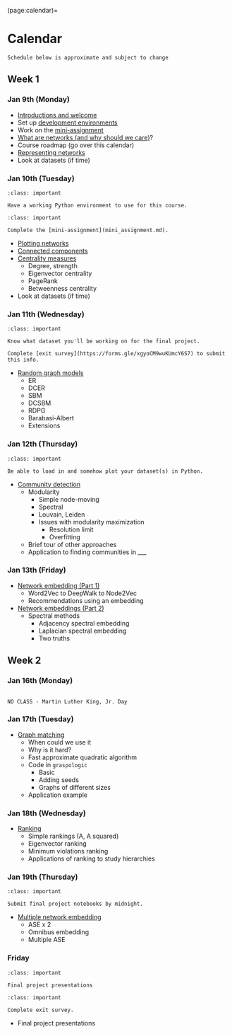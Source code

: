 (page:calendar)=
# Calendar 
```{note}
Schedule below is approximate and subject to change
```

## Week 1
### Jan 9th (Monday)
- [Introductions and welcome](https://bdpedigo.github.io/networks-course/welcome.html)
- Set up [development environments](python.md)
- Work on the [mini-assignment](mini_assignment.md)
- [What are networks (and why should we care)]([what_are_networks](https://bdpedigo.github.io/networks-course/what_are_networks.html))?
- Course roadmap (go over this calendar)
- [Representing networks](representing_networks.ipynb)
- Look at datasets (if time)

### Jan 10th (Tuesday)

```{admonition} Due
:class: important

Have a working Python environment to use for this course.
```

```{admonition} Due
:class: important

Complete the [mini-assignment](mini_assignment.md).
```
- [Plotting networks](plotting_networks.ipynb)
- [Connected components](connected_components.ipynb)
- [Centrality measures](centrality.ipynb)
   - Degree, strength
   - Eigenvector centrality
   - PageRank
   - Betweenness centrality
- Look at datasets (if time)

### Jan 11th (Wednesday)
```{admonition} Due
:class: important

Know what dataset you'll be working on for the final project.

Complete [exit survey](https://forms.gle/xgyoCM9wuKUmcY6S7) to submit this info.
```

- [Random graph models](random_graphs.ipynb)
   - ER
   - DCER
   - SBM
   - DCSBM
   - RDPG
   - Barabasi-Albert
   - Extensions


### Jan 12th (Thursday)

```{admonition} Due
:class: important

Be able to load in and somehow plot your dataset(s) in Python.
```

- [Community detection](community_detection.ipynb)
   - Modularity
     - Simple node-moving
     - Spectral
     - Louvain, Leiden
     - Issues with modularity maximization
       - Resolution limit
       - Overfitting
   - Brief tour of other approaches
   - Application to finding communities in ___


### Jan 13th (Friday)
- [Network embedding (Part 1)](embedding.ipynb)
   - Word2Vec to DeepWalk to Node2Vec
   - Recommendations using an embedding 
- [Network embeddings (Part 2)](embedding.ipynb)
  - Spectral methods
    - Adjacency spectral embedding
    - Laplacian spectral embedding
    - Two truths

## Week 2
### Jan 16th (Monday)

```{warning}

NO CLASS - Martin Luther King, Jr. Day

```


### Jan 17th (Tuesday)
- [Graph matching](graph_matching.ipynb)
   - When could we use it 
   - Why is it hard?
   - Fast approximate quadratic algorithm
   - Code in `graspologic`
     - Basic
     - Adding seeds
     - Graphs of different sizes
   - Application example

### Jan 18th (Wednesday)
- [Ranking](ranking.ipynb)
  - Simple rankings (A, A squared)
  - Eigenvector ranking
  - Minimum violations ranking
  - Applications of ranking to study hierarchies

### Jan 19th (Thursday)

```{admonition} Due
:class: important

Submit final project notebooks by midnight.
```


- [Multiple network embedding](multiple_embedding.ipynb)
   - ASE x 2 
   - Omnibus embedding
   - Multiple ASE

### Friday
```{admonition} Due
:class: important

Final project presentations
```

```{admonition} Due
:class: important

Complete exit survey.
```

- Final project presentations


<!-- 
- [One-sample testing (external link)](https://docs.neurodata.io/maggot_connectome/feedforwardness_data.html)
  - [Example of COVID effects on organizational communication from MSFT](http://116.203.245.78/studii/sars-cov-2/2104.00641.pdf) 
- [Two-sample testing (external link)](https://docs.neurodata.io/bilateral-connectome/nmc.pdf)
  - Code and more info can be found [here](https://github.com/neurodata/bilateral-connectome).
- [Network kernels](https://ysig.github.io/GraKeL/0.1a8/classes.html#kernels) -->
<!-- ### Topics we didn't get to
- Clustering embeddings
- Graph neural networks + supervised embeddings -->